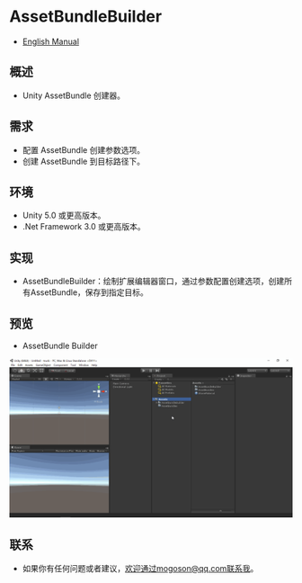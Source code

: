﻿# AssetBundleBuilder
- [English Manual](./README.md)

## 概述
- Unity AssetBundle 创建器。

## 需求
- 配置 AssetBundle 创建参数选项。
- 创建 AssetBundle 到目标路径下。

## 环境
- Unity 5.0 或更高版本。
- .Net Framework 3.0 或更高版本。

## 实现
- AssetBundleBuilder：绘制扩展编辑器窗口，通过参数配置创建选项，创建所有AssetBundle，保存到指定目标。

## 预览
- AssetBundle Builder

![AssetBundleBuilder](./Attachments/README_Image/AssetBundleBuilder.gif) 

## 联系
- 如果你有任何问题或者建议，欢迎通过mogoson@qq.com联系我。